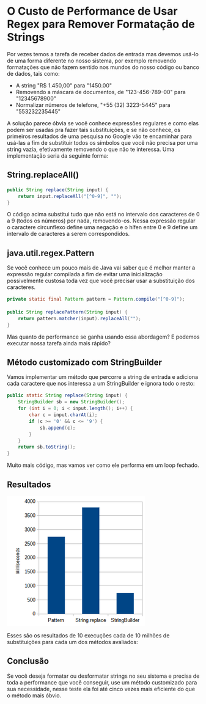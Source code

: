# O Custo de Performance de Usar Regex para Remover Formatação de Strings

Por vezes temos a tarefa de receber dados de entrada mas devemos usá-lo de uma forma diferente no nosso sistema, por exemplo removendo formatações que não fazem sentido nos mundos do nosso código ou banco de dados, tais como:

- A string "R$ 1.450,00" para "1450.00"
- Removendo a máscara de documentos, de "123-456-789-00" para "12345678900"
- Normalizar números de telefone, "+55 (32) 3223-5445" para "553232235445"

A solução parece óbvia se você conhece expressões regulares e como elas podem ser usadas pra fazer tais substituições, e se não conhece, os primeiros resultados de uma pesquisa no Google vão te encaminhar para usá-las a fim de substituir todos os símbolos que você não precisa por uma string vazia, efetivamente removendo o que não te interessa. Uma implementação seria da seguinte forma:


## String.replaceAll()

```java
public String replace(String input) {
    return input.replaceAll("[^0-9]", "");
}
```

O código acima substitui tudo que não está no intervalo dos caracteres de 0 a 9 (todos os números) por nada, removendo-os. Nessa expressão regular o caractere circunflexo define uma negação e o hífen entre 0 e 9 define um intervalo de caracteres a serem correspondidos.

## java.util.regex.Pattern

Se você conhece um pouco mais de Java vai saber que é melhor manter a expressão regular compilada a fim de evitar uma inicialização possivelmente custosa toda vez que você precisar usar a substituição dos caracteres.

```java
private static final Pattern pattern = Pattern.compile("[^0-9]");

public String replacePattern(String input) {
    return pattern.matcher(input).replaceAll("");
}
```

Mas quanto de performance se ganha usando essa abordagem? E podemos executar nossa tarefa ainda mais rápido?

## Método customizado com StringBuilder

Vamos implementar um método que percorre a string de entrada e adiciona cada caractere que nos interessa a um StringBuilder e ignora todo o resto:

```java
public static String replace(String input) {
    StringBuilder sb = new StringBuilder();
    for (int i = 0; i < input.length(); i++) {
        char c = input.charAt(i);
        if (c >= '0' && c <= '9') {
            sb.append(c);
        }
    }
    return sb.toString();
}
```

Muito mais código, mas vamos ver como ele performa em um loop fechado.

## Resultados

![Gráficos](./assets/regex-vs-stringbuilder.png)

Esses são os resultados de 10 execuções cada de 10 milhões de substituições para cada um dos métodos avaliados:

## Conclusão

Se você deseja formatar ou desformatar strings no seu sistema e precisa de toda a performance que você conseguir, use um método customizado para sua necessidade, nesse teste ela foi até cinco vezes mais eficiente do que o método mais óbvio.